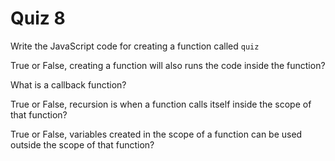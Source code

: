 # Quiz 8

Write the JavaScript code for creating a function called `quiz`

True or False, creating a function will also runs the code inside the function?

What is a callback function?

True or False, recursion is when a function calls itself inside the scope of that function?

True or False, variables created in the scope of a function can be used outside the scope of that function?
